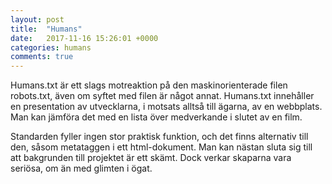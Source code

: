 ```yaml
---
layout: post
title:  "Humans"
date:   2017-11-16 15:26:01 +0000
categories: humans
comments: true
---
```

Humans.txt är ett slags motreaktion på den maskinorienterade filen robots.txt, även om syftet med filen är något annat. Humans.txt innehåller
en presentation av utvecklarna, i motsats alltså till ägarna, av en webbplats. Man kan jämföra det med en lista över medverkande i slutet av en
film.

Standarden fyller ingen stor praktisk funktion, och det finns alternativ till den, såsom metataggen i ett html-dokument. Man kan nästan sluta sig
till att bakgrunden till projektet är ett skämt. Dock verkar skaparna vara seriösa, om än med glimten i ögat.

[jekyll-docs]: https://jekyllrb.com/docs/home
[jekyll-gh]:   https://github.com/jekyll/jekyll
[jekyll-talk]: https://talk.jekyllrb.com/
